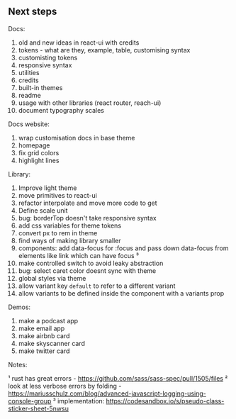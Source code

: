 ## Next steps

Docs:

1. old and new ideas in react-ui with credits
2. tokens - what are they, example, table, customising syntax
3. customisting tokens
4. responsive syntax
5. utilities
6. credits
7. built-in themes
8. readme
9. usage with other libraries (react router, reach-ui)
10. document typography scales

Docs website:

1. wrap customisation docs in base theme
2. homepage
3. fix grid colors
4. highlight lines

Library:

1. Improve light theme
2. move primitives to react-ui
3. refactor interpolate and move more code to get
4. Define scale unit
5. bug: borderTop doesn't take responsive syntax
6. add css variables for theme tokens
7. convert px to rem in theme
8. find ways of making library smaller
9. components: add data-focus for :focus and pass down data-focus from elements like link which can have focus ³
10. make controlled switch to avoid leaky abstraction
11. bug: select caret color doesnt sync with theme
12. global styles via theme
13. allow variant key `default` to refer to a different variant
14. allow variants to be defined inside the component with a variants prop

Demos:

1. make a podcast app
2. make email app
3. make airbnb card
4. make skyscanner card
5. make twitter card

Notes:

¹ rust has great errors - https://github.com/sass/sass-spec/pull/1505/files
² look at less verbose errors by folding - https://mariusschulz.com/blog/advanced-javascript-logging-using-console-group
³ implementation: https://codesandbox.io/s/pseudo-class-sticker-sheet-5nwsu
